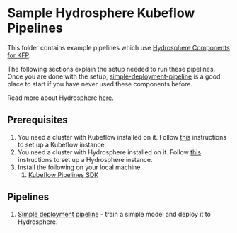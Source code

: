 # Sample Hydrosphere Kubeflow Pipelines

This folder contains example pipelines which use
[Hydrosphere Components for KFP](https://github.com/kubeflow/pipelines/tree/master/components/hydrosphere).


The following sections explain the setup needed to run these pipelines.
Once you are done with the setup,
[simple-deployment-pipeline](https://github.com/kubeflow/pipelines/tree/master/samples/contrib/hydrosphere-samples/simple-deployment-pipeline)
is a good place to start if you have never used these components before.

Read more about Hydrosphere
[here](https://github.com/Hydrospheredata/hydro-serving).

## Prerequisites

1. You need a cluster with Kubeflow installed on it.
   Follow [this](https://www.kubeflow.org/docs/started/getting-started/) instructions to set up a Kubeflow instance.
2. You need a cluster with Hydrosphere installed on it.
   Follow [this](https://hydrosphere.io/serving-docs/latest/install/index.html) instructions to set up a Hydrosphere instance. 
3. Install the following on your local machine
   1. [Kubeflow Pipelines SDK](https://www.kubeflow.org/docs/pipelines/sdk/install-sdk/#install-the-kubeflow-pipelines-sdk)

## Pipelines

1. [Simple deployment pipeline](simple-deployment-pipeline/) - train a simple model and deploy it to Hydrosphere.